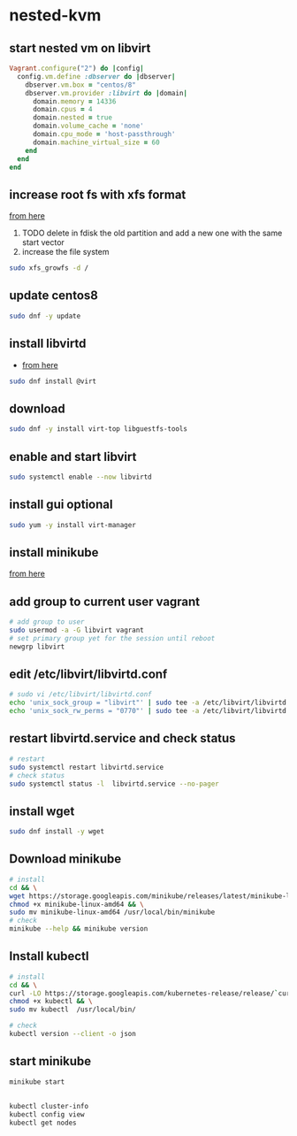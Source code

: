 # nested-kvm

## start nested vm on libvirt

```ruby
Vagrant.configure("2") do |config|
  config.vm.define :dbserver do |dbserver|
    dbserver.vm.box = "centos/8"
    dbserver.vm.provider :libvirt do |domain|
      domain.memory = 14336
      domain.cpus = 4
      domain.nested = true
      domain.volume_cache = 'none'
      domain.cpu_mode = 'host-passthrough'
      domain.machine_virtual_size = 60
    end
  end
end
```

## increase root fs with xfs format

[from here](https://access.redhat.com/articles/1190213)

1) TODO delete in fdisk the old partition and add a new one with the same start vector
2) increase the file system

```bash
sudo xfs_growfs -d /
```

## update centos8

```bash
sudo dnf -y update
```

## install libvirtd

- [from here](https://computingforgeeks.com/how-to-install-kvm-on-rhel-8/)

```bash
sudo dnf install @virt
```

 ## download 

 ```bash
 sudo dnf -y install virt-top libguestfs-tools
 ```

 ## enable and start libvirt

 ```bash
 sudo systemctl enable --now libvirtd
 ```

 ## install gui optional

 ```bash
 sudo yum -y install virt-manager
 ```

## install minikube

[from here](https://computingforgeeks.com/how-to-install-minikube-on-centos-linux-with-kvm/)

## add group to current user vagrant

```bash
# add group to user
sudo usermod -a -G libvirt vagrant
# set primary group yet for the session until reboot
newgrp libvirt
```

## edit /etc/libvirt/libvirtd.conf

```bash
# sudo vi /etc/libvirt/libvirtd.conf
echo 'unix_sock_group = "libvirt"' | sudo tee -a /etc/libvirt/libvirtd.conf
echo 'unix_sock_rw_perms = "0770"' | sudo tee -a /etc/libvirt/libvirtd.conf
```

## restart libvirtd.service and check status

```bash
# restart
sudo systemctl restart libvirtd.service
# check status
sudo systemctl status -l  libvirtd.service --no-pager
```

## install wget

```bash
sudo dnf install -y wget
```

## Download minikube

```bash
# install
cd && \
wget https://storage.googleapis.com/minikube/releases/latest/minikube-linux-amd64 && \
chmod +x minikube-linux-amd64 && \
sudo mv minikube-linux-amd64 /usr/local/bin/minikube
# check
minikube --help && minikube version
```
## Install kubectl

```bash
# install
cd && \
curl -LO https://storage.googleapis.com/kubernetes-release/release/`curl -s https://storage.googleapis.com/kubernetes-release/release/stable.txt`/bin/linux/amd64/kubectl  && \
chmod +x kubectl && \
sudo mv kubectl  /usr/local/bin/

# check
kubectl version --client -o json
```

## start minikube

```bash
minikube start
```


## 


```bash
kubectl cluster-info
kubectl config view
kubectl get nodes
```